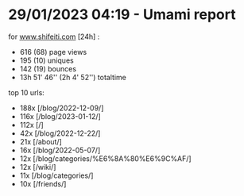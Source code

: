 # 29/01/2023 04:19 - Umami report
for www.shifeiti.com [24h] :

 - 616 (68) page views
 - 195 (10) uniques
 - 142 (19) bounces
 - 13h 51' 46'' (2h 4' 52'') totaltime


top 10 urls:
 - 188x [/blog/2022-12-09/]
 - 116x [/blog/2023-01-12/]
 - 112x [/]
 - 42x [/blog/2022-12-22/]
 - 21x [/about/]
 - 16x [/blog/2022-05-07/]
 - 12x [/blog/categories/%E6%8A%80%E6%9C%AF/]
 - 12x [/wiki/]
 - 11x [/blog/categories/]
 - 10x [/friends/]


